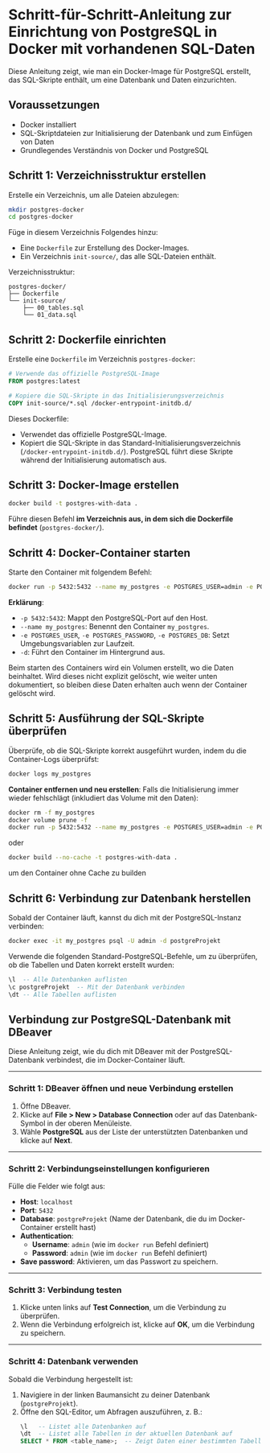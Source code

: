 # Schritt-für-Schritt-Anleitung zur Einrichtung von PostgreSQL in Docker mit vorhandenen SQL-Daten

Diese Anleitung zeigt, wie man ein Docker-Image für PostgreSQL erstellt, das SQL-Skripte enthält, um eine Datenbank und Daten einzurichten.

## Voraussetzungen
- Docker installiert
- SQL-Skriptdateien zur Initialisierung der Datenbank und zum Einfügen von Daten
- Grundlegendes Verständnis von Docker und PostgreSQL

## Schritt 1: Verzeichnisstruktur erstellen
Erstelle ein Verzeichnis, um alle Dateien abzulegen:

```sh
mkdir postgres-docker
cd postgres-docker
```

Füge in diesem Verzeichnis Folgendes hinzu:
- Eine `Dockerfile` zur Erstellung des Docker-Images.
- Ein Verzeichnis `init-source/`, das alle SQL-Dateien enthält.

Verzeichnisstruktur:

```
postgres-docker/
├── Dockerfile
└── init-source/
    ├── 00_tables.sql
    └── 01_data.sql
```

## Schritt 2: Dockerfile einrichten
Erstelle eine `Dockerfile` im Verzeichnis `postgres-docker`:

```Dockerfile
# Verwende das offizielle PostgreSQL-Image
FROM postgres:latest

# Kopiere die SQL-Skripte in das Initialisierungsverzeichnis
COPY init-source/*.sql /docker-entrypoint-initdb.d/
```

Dieses Dockerfile:
- Verwendet das offizielle PostgreSQL-Image.
- Kopiert die SQL-Skripte in das Standard-Initialisierungsverzeichnis (`/docker-entrypoint-initdb.d/`). PostgreSQL führt diese Skripte während der Initialisierung automatisch aus.

## Schritt 3: Docker-Image erstellen

```sh
docker build -t postgres-with-data .
```

Führe diesen Befehl **im Verzeichnis aus, in dem sich die Dockerfile befindet** (`postgres-docker/`).

## Schritt 4: Docker-Container starten
Starte den Container mit folgendem Befehl:

```sh
docker run -p 5432:5432 --name my_postgres -e POSTGRES_USER=admin -e POSTGRES_PASSWORD=admin -e POSTGRES_DB=postgreProjekt -d postgres-with-data
```

**Erklärung**:
- `-p 5432:5432`: Mappt den PostgreSQL-Port auf den Host.
- `--name my_postgres`: Benennt den Container `my_postgres`.
- `-e POSTGRES_USER`, `-e POSTGRES_PASSWORD`, `-e POSTGRES_DB`: Setzt Umgebungsvariablen zur Laufzeit.
- `-d`: Führt den Container im Hintergrund aus.

Beim starten des Containers wird ein Volumen erstellt, wo die Daten beinhaltet. Wird dieses nicht explizit gelöscht, wie weiter unten dokumentiert, so bleiben diese Daten erhalten auch wenn der Container gelöscht wird. 

## Schritt 5: Ausführung der SQL-Skripte überprüfen
Überprüfe, ob die SQL-Skripte korrekt ausgeführt wurden, indem du die Container-Logs überprüfst:

```sh
docker logs my_postgres
```

**Container entfernen und neu erstellen**:
   Falls die Initialisierung immer wieder fehlschlägt (inkludiert das Volume mit den Daten):
   ```sh
   docker rm -f my_postgres
   docker volume prune -f
   docker run -p 5432:5432 --name my_postgres -e POSTGRES_USER=admin -e POSTGRES_PASSWORD=admin -e POSTGRES_DB=postgreProjekt -d postgres-with-data
   ```
   oder
   ```sh
   docker build --no-cache -t postgres-with-data .
   ```
   um den Container ohne Cache zu builden

## Schritt 6: Verbindung zur Datenbank herstellen
Sobald der Container läuft, kannst du dich mit der PostgreSQL-Instanz verbinden:

```sh
docker exec -it my_postgres psql -U admin -d postgreProjekt
```

Verwende die folgenden Standard-PostgreSQL-Befehle, um zu überprüfen, ob die Tabellen und Daten korrekt erstellt wurden:

```sql
\l  -- Alle Datenbanken auflisten
\c postgreProjekt  -- Mit der Datenbank verbinden
\dt -- Alle Tabellen auflisten
```

## Verbindung zur PostgreSQL-Datenbank mit DBeaver

Diese Anleitung zeigt, wie du dich mit DBeaver mit der PostgreSQL-Datenbank verbindest, die im Docker-Container läuft.

---

### Schritt 1: DBeaver öffnen und neue Verbindung erstellen
1. Öffne DBeaver.
2. Klicke auf **File > New > Database Connection** oder auf das Datenbank-Symbol in der oberen Menüleiste.
3. Wähle **PostgreSQL** aus der Liste der unterstützten Datenbanken und klicke auf **Next**.

---

### Schritt 2: Verbindungseinstellungen konfigurieren
Fülle die Felder wie folgt aus:

- **Host**: `localhost`
- **Port**: `5432`
- **Database**: `postgreProjekt` (Name der Datenbank, die du im Docker-Container erstellt hast)
- **Authentication**:
  - **Username**: `admin` (wie im `docker run` Befehl definiert)
  - **Password**: `admin` (wie im `docker run` Befehl definiert)
- **Save password**: Aktivieren, um das Passwort zu speichern.

---

### Schritt 3: Verbindung testen
1. Klicke unten links auf **Test Connection**, um die Verbindung zu überprüfen.
2. Wenn die Verbindung erfolgreich ist, klicke auf **OK**, um die Verbindung zu speichern.

---

### Schritt 4: Datenbank verwenden
Sobald die Verbindung hergestellt ist:
1. Navigiere in der linken Baumansicht zu deiner Datenbank (`postgreProjekt`).
2. Öffne den SQL-Editor, um Abfragen auszuführen, z. B.:
   ```sql
   \l   -- Listet alle Datenbanken auf
   \dt  -- Listet alle Tabellen in der aktuellen Datenbank auf
   SELECT * FROM <table_name>;  -- Zeigt Daten einer bestimmten Tabelle

